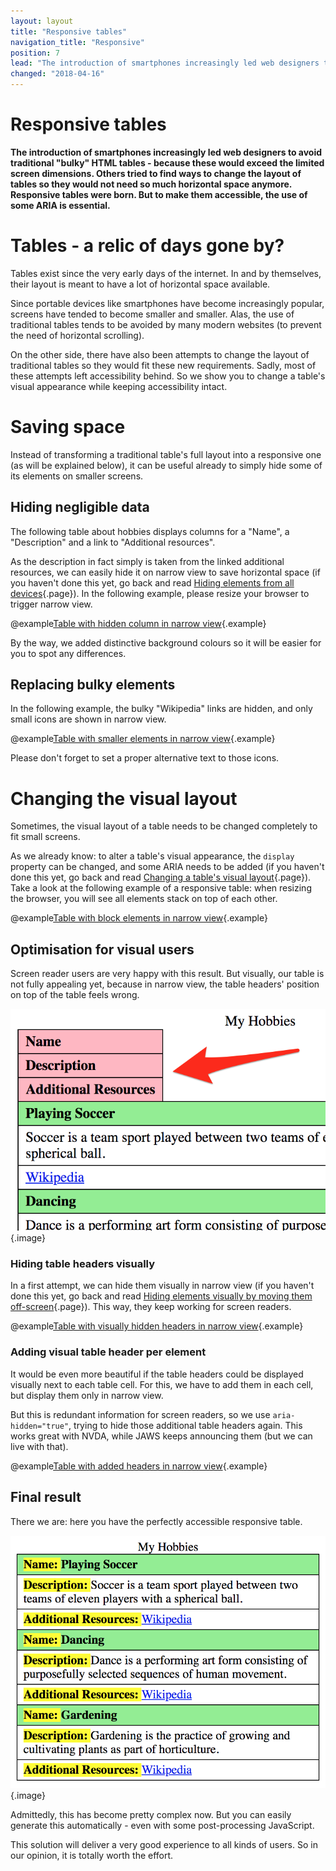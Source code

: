 ```yaml
---
layout: layout
title: "Responsive tables"
navigation_title: "Responsive"
position: 7
lead: "The introduction of smartphones increasingly led web designers to avoid traditional \"bulky\" HTML tables - because these would exceed the limited screen dimensions. Others tried to find ways to change the layout of tables so they would not need so much horizontal space anymore. Responsive tables were born. But to make them accessible, the use of some ARIA is essential."
changed: "2018-04-16"
---
```


# Responsive tables

**The introduction of smartphones increasingly led web designers to avoid traditional "bulky" HTML tables - because these would exceed the limited screen dimensions. Others tried to find ways to change the layout of tables so they would not need so much horizontal space anymore. Responsive tables were born. But to make them accessible, the use of some ARIA is essential.**

# Tables - a relic of days gone by?

Tables exist since the very early days of the internet. In and by themselves, their layout is meant to have a lot of horizontal space available.

Since portable devices like smartphones have become increasingly popular, screens have tended to become smaller and smaller. Alas, the use of traditional tables tends to be avoided by many modern websites (to prevent the need of horizontal scrolling).

On the other side, there have also been attempts to change the layout of traditional tables so they would fit these new requirements. Sadly, most of these attempts left accessibility behind. So we show you to change a table's visual appearance while keeping accessibility intact.

# Saving space

Instead of transforming a traditional table's full layout into a responsive one (as will be explained below), it can be useful already to simply hide some of its elements on smaller screens.

## Hiding negligible data

The following table about hobbies displays columns for a "Name", a "Description" and a link to "Additional resources".

As the description in fact simply is taken from the linked additional resources, we can easily hide it on narrow view to save horizontal space (if you haven't done this yet, go back and read [Hiding elements from all devices](/examples/hiding-elements/from-all-devices){.page}). In the following example, please resize your browser to trigger narrow view.

@example[Table with hidden column in narrow view](table-with-hidden-column-in-narrow-view){.example}

By the way, we added distinctive background colours so it will be easier for you to spot any differences.

## Replacing bulky elements

In the following example, the bulky "Wikipedia" links are hidden, and only small icons are shown in narrow view.

@example[Table with smaller elements in narrow view](table-with-smaller-elements-in-narrow-view){.example}

Please don't forget to set a proper alternative text to those icons.

# Changing the visual layout

Sometimes, the visual layout of a table needs to be changed completely to fit small screens.

As we already know: to alter a table's visual appearance, the `display` property can be changed, and some ARIA needs to be added (if you haven't done this yet, go back and read [Changing a table's visual layout](/examples/tables/layout-changes){.page}). Take a look at the following example of a responsive table: when resizing the browser, you will see all elements stack on top of each other.

@example[Table with block elements in narrow view](table-with-block-elements-in-narrow-view){.example}

## Optimisation for visual users

Screen reader users are very happy with this result. But visually, our table is not fully appealing yet, because in narrow view, the table headers' position on top of the table feels wrong.

![Strange position of table headers](_media/strange-position-of-table-headers.png){.image}

### Hiding table headers visually

In a first attempt, we can hide them visually in narrow view (if you haven't done this yet, go back and read [Hiding elements visually by moving them off-screen](/examples/hiding-elements/visually){.page}). This way, they keep working for screen readers.

@example[Table with visually hidden headers in narrow view](table-with-visually-hidden-headers-in-narrow-view){.example}

### Adding visual table header per element

It would be even more beautiful if the table headers could be displayed visually next to each table cell. For this, we have to add them in each cell, but display them only in narrow view.

But this is redundant information for screen readers, so we use `aria-hidden="true"`, trying to hide those additional table headers again. This works great with NVDA, while JAWS keeps announcing them (but we can live with that).

@example[Table with added headers in narrow view](table-with-added-headers-in-narrow-view){.example}

## Final result

There we are: here you have the perfectly accessible responsive table.

![The perfect responsive table](_media/the-perfect-responsive-table.png){.image}

Admittedly, this has become pretty complex now. But you can easily generate this automatically - even with some post-processing JavaScript.

This solution will deliver a very good experience to all kinds of users. So in our opinion, it is totally worth the effort.